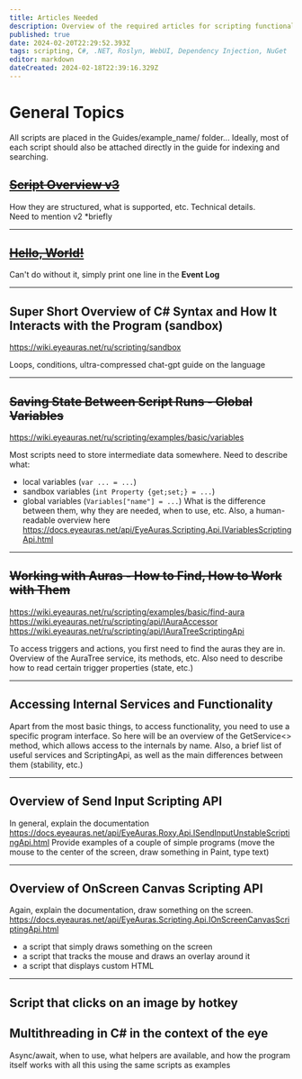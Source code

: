 ```yaml
---
title: Articles Needed
description: Overview of the required articles for scripting functionalities and usage in the program.
published: true
date: 2024-02-20T22:29:52.393Z
tags: scripting, C#, .NET, Roslyn, WebUI, Dependency Injection, NuGet
editor: markdown
dateCreated: 2024-02-18T22:39:16.329Z
---
```


# General Topics
All scripts are placed in the Guides/example_name/ folder...
Ideally, most of each script should also be attached directly in the guide for indexing and searching.

## ~~[Script Overview v3](/ru/scripting/getting-started)~~
How they are structured, what is supported, etc. Technical details.  
Need to mention v2 *briefly

---

## ~~[Hello, World!](/ru/scripting/examples/basic/hello-world)~~
Can't do without it, simply print one line in the **Event Log**

---

## Super Short Overview of C# Syntax and How It Interacts with the Program (sandbox)
https://wiki.eyeauras.net/ru/scripting/sandbox

Loops, conditions, ultra-compressed chat-gpt guide on the language

---

## ~~Saving State Between Script Runs - Global Variables~~
https://wiki.eyeauras.net/ru/scripting/examples/basic/variables

Most scripts need to store intermediate data somewhere.
Need to describe what:
- local variables (`var ... = ...`)
- sandbox variables (`int Property {get;set;} = ...`)
- global variables (`Variables["name"] = ...`)
What is the difference between them, why they are needed, when to use, etc.
Also, a human-readable overview here https://docs.eyeauras.net/api/EyeAuras.Scripting.Api.IVariablesScriptingApi.html

---

## ~~Working with Auras - How to Find, How to Work with Them~~
https://wiki.eyeauras.net/ru/scripting/examples/basic/find-aura
https://wiki.eyeauras.net/ru/scripting/api/IAuraAccessor
https://wiki.eyeauras.net/ru/scripting/api/IAuraTreeScriptingApi

To access triggers and actions, you first need to find the auras they are in.
Overview of the AuraTree service, its methods, etc. Also need to describe how to read certain trigger properties (state, etc.)

---

## Accessing Internal Services and Functionality
Apart from the most basic things, to access functionality, you need to use a specific program interface.
So here will be an overview of the GetService<> method, which allows access to the internals by name.
Also, a brief list of useful services and ScriptingApi, as well as the main differences between them (stability, etc.)

---

## Overview of Send Input Scripting API
In general, explain the documentation https://docs.eyeauras.net/api/EyeAuras.Roxy.Api.ISendInputUnstableScriptingApi.html
Provide examples of a couple of simple programs (move the mouse to the center of the screen, draw something in Paint, type text)

---

## Overview of OnScreen Canvas Scripting API
Again, explain the documentation, draw something on the screen. https://docs.eyeauras.net/api/EyeAuras.Scripting.Api.IOnScreenCanvasScriptingApi.html
- a script that simply draws something on the screen
- a script that tracks the mouse and draws an overlay around it
- a script that displays custom HTML

---

## Script that clicks on an image by hotkey

## Multithreading in C# in the context of the eye
Async/await, when to use, what helpers are available, and how the program itself works with all this using the same scripts as examples